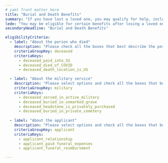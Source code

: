 ```yaml
---
# yaml front matter here
title: "Burial and Death Benefits"
summary: "If you have lost a loved one, you may qualify for help, including help with burial costs, financial support, and more."
lede: "You may be eligible for certain benefits after losing a loved one. Please answer the following questions to help us estimate what benefits might be available to help you during this time, including burial support and memorials for veterans and financial support for surviving spouses and children. We work closely with federal agencies to make our estimates accurate, but no benefits are guaranteed until you apply for them directly with each agency."
secondaryHeadline: "Burial and Death Benefits"

eligibilityCriteria:
  - label: "About the person who died"
    description: "Please check all the boxes that best describe the person who died."
    criteriaGroupKey: deceased
    criteriaKeys:
      - deceased_paid_into_SS
      - deceased_died_of_COVID
      - deceased_death_location_is_US

  - label: "About the military service"
    description: "Please select options and check all the boxes that best describe the person who died."
    criteriaGroupKey: military
    criteriaKeys:
      - deceased_served_in_active_military
      - deceased_buried_in_unmarked_grave
      - deceased_headstone_is_privately_purchased
      - deceased_buried_in_private_cemetery
 
  - label: "About the applicant"
    description: "Please select options and check all the boxes that best describe you (the person who will be applying for benefits)."
    criteriaGroupKey: applicant
    criteriaKeys:
      - applicant_relationship
      - applicant_paid_funeral_expenses
      - applicant_funeral_reimbursment

---
```

